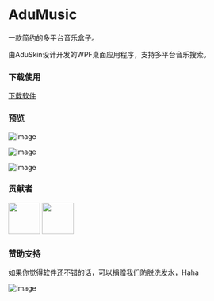 # AduMusic
一款简约的多平台音乐盒子。

由AduSkin设计开发的WPF桌面应用程序，支持多平台音乐搜索。

### 下载使用
[下载软件](https://github.com/aduskin/AduMusic-Mini/releases)

### 预览

![image](https://github.com/aduskin/AduMusic-Mini/blob/master/screenshot/adumusic2.jpg)

![image](https://github.com/aduskin/AduMusic-Mini/blob/master/screenshot/AduMusic3.jpg)

![image](https://github.com/aduskin/AduMusic-Mini/blob/master/screenshot/%E6%80%80%E6%97%A7plus.png)

### 贡献者

<a href="https://github.com/aduskin" target="_blank"><img width="64px" src="https://avatars2.githubusercontent.com/u/33409777?s=460&u=536aecd59ce72fa64b09d2279821227bc6a721da&v=4"></a>
<a href="https://github.com/Haku-Men" target="_blank"><img width="64px" src="https://avatars2.githubusercontent.com/u/13210002?s=460&u=ae17e9b33173d1e2af00bccfc76c6ce540b0cdbf&v=4"></a>

### 赞助支持
如果你觉得软件还不错的话，可以捐赠我们防脱洗发水，Haha

![image](https://github.com/aduskin/AduSkin/blob/master/screenshot/other/zhifu.jpg)
